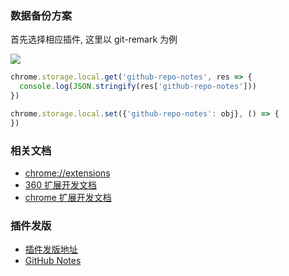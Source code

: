 ### 数据备份方案

首先选择相应插件, 这里以 git-remark 为例

![](http://with.muyunyun.cn/642ef9638488d9d9b0857464b354f246.jpg-200)

```js
chrome.storage.local.get('github-repo-notes', res => {
  console.log(JSON.stringify(res['github-repo-notes']))
})
```

```js
chrome.storage.local.set({'github-repo-notes': obj}, () => {
})
```

### 相关文档

* [chrome://extensions](chrome://extensions)
* [360 扩展开发文档](http://open.chrome.360.cn/extension_dev/overview.html)
* [chrome 扩展开发文档](https://developer.chrome.com/extensions)

### 插件发版

* [插件发版地址](https://chrome.google.com/webstore/developer/dashboard/)
* [GitHub Notes](https://chrome.google.com/webstore/detail/github-notes/ololfachmeilbnmipbbglhbdnadcjlak?authuser=0)
